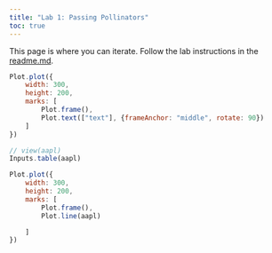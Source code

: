 ```yaml
---
title: "Lab 1: Passing Pollinators"
toc: true
---
```


This page is where you can iterate. Follow the lab instructions in the [readme.md](./README.md).

<!-- ```js
const text = view(Inputs.text())
```
This is the value of text: ${text} -->

```js
Plot.plot({
    width: 300,
    height: 200,
    marks: [
        Plot.frame(),
        Plot.text(["text"], {frameAnchor: "middle", rotate: 90})
    ]
})
```

```js
// view(aapl)
Inputs.table(aapl)
```

```js
Plot.plot({
    width: 300,
    height: 200,
    marks: [
        Plot.frame(),
        Plot.line(aapl)

    ]
})